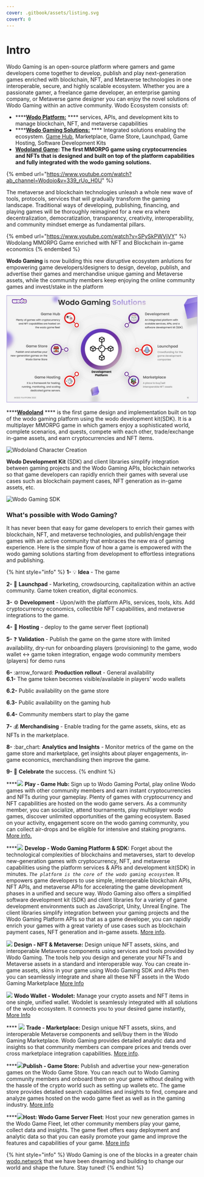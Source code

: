 ```yaml
---
cover: .gitbook/assets/listing.svg
coverY: 0
---
```


# Intro

Wodo Gaming is an open-source platform where gamers and game developers come together to develop, publish and play next-generation games enriched with blockchain, NFT, and Metaverse technologies in one interoperable, secure, and highly scalable ecosystem. Whether you are a passionate gamer, a freelance game developer, an enterprise gaming company, or Metaverse game designer you can enjoy the novel solutions of Wodo Gaming within an active community. Wodo Ecosystem consists of:&#x20;

* ****[**Wodo Platform:**](ecosystem/platform/fundamentals.md) **** services, APIs, and development kits to manage blockchain, NFT, and metaverse capabilities
* ****[**Wodo Gaming Solutions:**](ecosystem/overview.md) **** Integrated solutions enabling the ecosystem. [Game Hub](ecosystem/gaming-hub.md), Marketplace, Game Store, Launchpad, Game Hosting, Software Development Kits &#x20;
* ****[**Wodoland Game**](ecosystem/wodoland.md)**:** The first MMORPG game using cryptocurrencies and NFTs that is designed and built on top of the platform capabilities and fully integrated with the wodo gaming solutions**.**

{% embed url="https://www.youtube.com/watch?ab_channel=Wodoio&v=339_rUo_H0U" %}

The metaverse and blockchain technologies unleash a whole new wave of tools, protocols, services that will gradually transform the gaming landscape. Traditional ways of developing, publishing, financing, and playing games will be thoroughly reimagined for a new era where decentralization, democratization, transparency, creativity, interoperability, and community mindset emerge as fundamental pillars.&#x20;

{% embed url="https://www.youtube.com/watch?v=SPySkPWVjVY" %}
Wodolang MMORPG Game enriched with NFT and Blockchain in-game economics
{% endembed %}

**Wodo Gaming** is now building this new disruptive ecosystem anlutions for empowering game developers/designers to design, develop, publish, and advertise their games and merchandise unique gaming and Metaverse assets, while the community members keep enjoying the online community games and invest/stake in the platform &#x20;



![Wodo Gaming Ecosystem](.gitbook/assets/Slide10.JPG)

****[**Wodoland**](ecosystem/wodoland.md) **** is the first game design and implementation built on top of the wodo gaming platform using the wodo development kit(SDK). It is a multiplayer MMORPG game in which gamers enjoy a sophisticated world, complete scenarios, and quests, compete with each other, trade/exchange in-game assets, and earn cryptocurrencies and NFT items.

![Wodoland Character Creation](.gitbook/assets/wodo\_land.jpg)

**Wodo Development Kit** (SDK) and client libraries simplify integration between gaming projects and the Wodo Gaming APIs, blockchain networks so that game developers can rapidly enrich their games with several use cases such as blockchain payment cases, NFT generation as in-game assets, etc.

![Wodo Gaming SDK](<.gitbook/assets/wodo\_api\_driven\_design (1).jpg>)

### **What's possible with Wodo Gaming?**

It has never been that easy for game developers to enrich their games with blockchain, NFT, and metaverse technologies, and publish/engage their games with an active community that embraces the new era of gaming experience. Here is the simple flow of how a game is empowered with the wodo gaming solutions starting from development to effortless integrations and publishing.

{% hint style="info" %}
**1-** :bulb: **Idea** - The game

**2-** :rocket: **Launchpad** - Marketing, crowdsourcing, capitalization within an active community. Game token creation, digital economics.

**3-** :gear: **Development** -  Upon/with the platform APIs, services, tools, kits. Add cryptocurrency economics, collectible NFT capabilities, and metaverse integrations to the game.

**4-** :minidisc: **Hosting** - deploy to the game server fleet (optional)

**5-** :question: **Validation** - Publish the game on the game store with limited availability, dry-run for onboarding players (provisioning) to the game, wodo wallet <-> game token integration, engage wodo community members (players) for demo runs

**6-** :arrow\_forward: **Production** **rollout** - General availability \
&#x20;    **6.1-** The game token becomes visible/available in players' wodo wallets&#x20;

&#x20;    **6.2-** Public availability on the game store

&#x20;    **6.3-** Public availability on the gaming hub

&#x20;    **6.4-** Community members start to play the game

**7-** :moneybag: **Merchandising** - Enable trading for the game assets, skins, etc as NFTs in the marketplace.&#x20;

**8-**  :bar\_chart: **Analytics and Insights** - Monitor metrics of the game on the game store and marketplace, get insights about player engagements, in-game economics, merchandising then improve the game.&#x20;

**9-** :unicorn: **Celebrate** the success.&#x20;
{% endhint %}

****![](.gitbook/assets/iconfinder\_joystick\_gaming\_gamepad\_controller\_games\_48026.png)  **Play - Game Hub:** Sign up to Wodo Gaming Portal, play online Wodo games with other community members and earn instant cryptocurrencies and NFTs during your gameplay. Plenty of games with cryptocurrency and NFT capabilities are hosted on the wodo game servers. As a community member, you can socialize, attend tournaments, play multiplayer wodo games, discover unlimited opportunities of the gaming ecosystem. Based on your activity, engagement score on the wodo gaming community, you can collect air-drops and be eligible for intensive and staking programs. [More info.](ecosystem/gaming-hub.md)

****![](.gitbook/assets/iconfinder\_html\_code\_coding\_programming\_web\_browser\_669948.svg) **Develop - Wodo Gaming Platform & SDK:** Forget about the technological complexities of blockchains and metaverses, start to develop new-generation games with cryptocurrency, NFT, and metaverse capabilities using the platform services & APIs and development kit(SDK) in minutes. _`The platform is the core of the wodo gaming ecosystem`_. It empowers game developers to use simple, interoperable blockchain APIs, NFT APIs, and metaverse APIs for accelerating the game development phases in a unified and secure way. Wodo Gaming also offers a simplified software development kit (SDK) and client libraries for a variety of game development environments such as JavaScript, Unity, Unreal Engine. The client libraries simplify integration between your gaming projects and the Wodo Gaming Platform APIs so that as a game developer, you can rapidly enrich your games with a great variety of use cases such as blockchain payment cases, NFT generation and in-game assets. [More info](ecosystem/platform/services-and-apis/).

![](.gitbook/assets/iconfinder\_glasses\_goggles\_head\_headset\_reality\_virtual\_vr\_6646183.svg) **Design - NFT & Metaverse:** Design unique NFT assets, skins, and interoperable Metaverse components using services and tools provided by Wodo Gaming. The tools help you design and generate your NFTs and Metaverse assets in a standard and interoperable way. You can create in-game assets, skins in your game using Wodo Gaming SDK and APIs then you can seamlessly integrate and share all these NFT assets in the Wodo Gaming Marketplace [More Info](ecosystem/platform/metaverse/)

![](.gitbook/assets/wodo\_wallet.jpg) **Wodo Wallet - Wodolet:** Manage your crypto assets and NFT items in one single, unified wallet. Wodolet is seamlessly integrated with all solutions of the wodo ecosystem. It connects you to your desired game instantly, [More Info](ecosystem/platform/wodo-wallet.md)

&#x20;**** ![](.gitbook/assets/iconfinder\_market\_45278.png) **Trade - Marketplace:** Design unique NFT assets, skins, and interoperable Metaverse components and sell/buy them in the Wodo Gaming Marketplace. Wodo Gaming provides detailed analytic data and insights so that community members can compare prices and trends over cross marketplace integration capabilities. [More info](ecosystem/marketplace.md).

****![](.gitbook/assets/game\_store\_icon.jpg)**Publish - Game Store:** Publish and advertise your new-generation games on the Wodo Game Store. You can reach out to Wodo Gaming community members and onboard them on your game without dealing with the hassle of the crypto world such as setting up wallets etc. The game store provides detailed search capabilities and insights to find, compare and analyze games hosted on the wodo game fleet as well as in the gaming industry. [More info](ecosystem/game-store.md)

****![](<.gitbook/assets/iconfinder\_abstract\_accounting\_addiction\_agency\_agent\_agriculture\_aid\_air\_airplane\_alphabet\_am\_ambulance\_answer\_apartment\_apartment icon\_application\_architecture\_arrow\_art\_athlete\_athletic\_auto\_automobile\_automotive\_b\_baby\_background\_badge\_.svg>)**Host: Wodo Game Server Fleet**:  Host your new generation games in the Wodo Game Fleet, let other community members play your game, collect data and insights. The game fleet offers easy deployment and analytic data so that you can easily promote your game and improve the features and capabilities of your game. [More info](ecosystem/game-hosting.md)



{% hint style="info" %}
Wodo Gaming is one of the blocks in a greater chain [wodo.network](https://wodo.network) that we have been dreaming and building to change our world and shape the future. Stay tuned!
{% endhint %}



